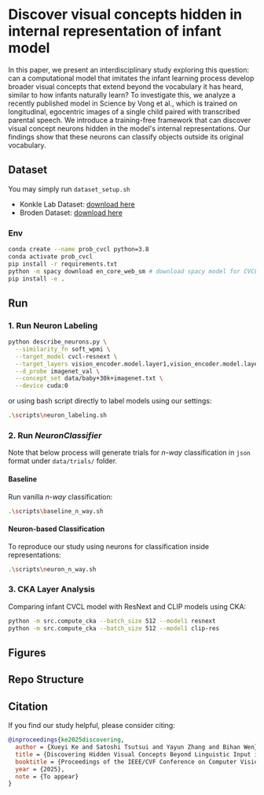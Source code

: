 # Discover visual concepts hidden in internal representation of infant model
In this paper, we present an interdisciplinary study exploring this question: can a computational model that imitates the infant learning process develop broader visual concepts that extend beyond the vocabulary it has heard, similar to how infants naturally learn? To investigate this, we analyze a recently published model in Science by Vong et al., which is trained on longitudinal, egocentric images of a single child paired with transcribed parental speech. We introduce a training-free framework that can discover visual concept neurons hidden in the model's internal representations. Our findings show that these neurons can classify objects outside its original vocabulary.

## Dataset
You may simply run `dataset_setup.sh`
- Konkle Lab Dataset: [download here](http://olivalab.mit.edu/MM/archives/ObjectCategories.zip)
- Broden Dataset: [download here](http://netdissect.csail.mit.edu/data/broden1_227.zip)
 
### Env
```bash
conda create --name prob_cvcl python=3.8
conda activate prob_cvcl
pip install -r requirements.txt
python -m spacy download en_core_web_sm # download spacy model for CVCL
pip install -e .
```

## Run

### 1. Run Neuron Labeling
```bash
python describe_neurons.py \
  --similarity_fn soft_wpmi \
  --target_model cvcl-resnext \
  --target_layers vision_encoder.model.layer1,vision_encoder.model.layer2,vision_encoder.model.layer3,vision_encoder.model.layer4 \
  --d_probe imagenet_val \
  --concept_set data/baby+30k+imagenet.txt \
  --device cuda:0
```
or using bash script directly to label models using our settings:
```bash
.\scripts\neuron_labeling.sh
```

### 2. Run *NeuronClassifier*
Note that below process will generate trials for *n-way* classification in `json` format under `data/trials/` folder. 

#### Baseline
Run vanilla *n-way* classification:
```bash
.\scripts\baseline_n_way.sh 
```

#### Neuron-based Classification
To reproduce our study using neurons for classification inside representations:
```bash
.\scripts\neuron_n_way.sh
```

### 3. CKA Layer Analysis
Comparing infant CVCL model with ResNext and CLIP models using CKA:
```bash
python -m src.compute_cka --batch_size 512 --model1 resnext
python -m src.compute_cka --batch_size 512 --model1 clip-res
```

## Figures 


## Repo Structure

## Citation
If you find our study helpful, please consider citing:
```bibtex
@inproceedings{ke2025discovering,
  author = {Xueyi Ke and Satoshi Tsutsui and Yayun Zhang and Bihan Wen},
  title = {Discovering Hidden Visual Concepts Beyond Linguistic Input in Infant Learning},
  booktitle = {Proceedings of the IEEE/CVF Conference on Computer Vision and Pattern Recognition (CVPR)},
  year = {2025},
  note = {To appear}
}
```